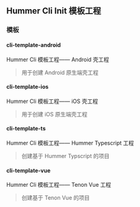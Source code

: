 ## Hummer Cli Init 模板工程

### 模板
#### cli-template-android
Hummer Cli 模板工程—— Android 壳工程
> 用于创建 Android 原生端壳工程
#### cli-template-ios
Hummer Cli 模板工程—— iOS 壳工程
> 用于创建 iOS 原生端壳工程

#### cli-template-ts
Hummer Cli 模板工程—— Hummer Typescript 工程
> 创建基于 Hummer Typscript 的项目


#### cli-template-vue
Hummer Cli 模板工程—— Tenon Vue 工程
> 创建基于 Tenon Vue 的项目

